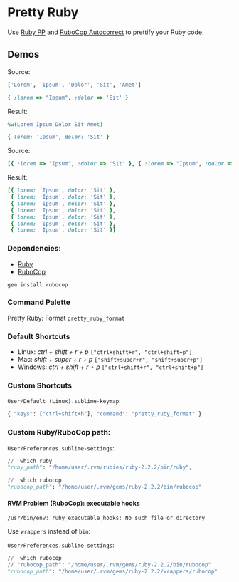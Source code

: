 # Pretty Ruby

Use [Ruby PP](http://ruby-doc.org/stdlib-2.0/libdoc/pp/rdoc/PP.html) and [RuboCop Autocorrect](https://github.com/bbatsov/rubocop#autocorrect) to prettify your Ruby code.

## Demos
Source:
```ruby
['Lorem', 'Ipsum', 'Dolor', 'Sit', 'Amet']

{ :lorem => "Ipsum", :dolor => 'Sit' }
```
Result:
```ruby
%w(Lorem Ipsum Dolor Sit Amet)

{ lorem: 'Ipsum', dolor: 'Sit' }
```
Source:
```ruby
[{ :lorem => "Ipsum", :dolor => 'Sit' }, { :lorem => "Ipsum", :dolor => 'Sit' }, { :lorem => "Ipsum", :dolor => 'Sit' }, { :lorem => "Ipsum", :dolor => 'Sit' }, { :lorem => "Ipsum", :dolor => 'Sit' }, { :lorem => "Ipsum", :dolor => 'Sit' }, { :lorem => "Ipsum", :dolor => 'Sit' }]
```
Result:
```ruby
[{ lorem: 'Ipsum', dolor: 'Sit' },
 { lorem: 'Ipsum', dolor: 'Sit' },
 { lorem: 'Ipsum', dolor: 'Sit' },
 { lorem: 'Ipsum', dolor: 'Sit' },
 { lorem: 'Ipsum', dolor: 'Sit' },
 { lorem: 'Ipsum', dolor: 'Sit' },
 { lorem: 'Ipsum', dolor: 'Sit' }]
```

### Dependencies:

* [Ruby](https://www.ruby-lang.org/)
* [RuboCop](https://github.com/bbatsov/rubocop)

`gem install rubocop`

### Command Palette

Pretty Ruby: Format `pretty_ruby_format`

### Default Shortcuts

* Linux: _ctrl + shift + r + p_ `["ctrl+shift+r", "ctrl+shift+p"]`
* Mac: _shift + super + r + p_ `["shift+super+r", "shift+super+p"]`
* Windows: _ctrl + shift + r + p_ `["ctrl+shift+r", "ctrl+shift+p"]`

### Custom Shortcuts
`User/Default (Linux).sublime-keymap`:
```python
{ "keys": ["ctrl+shift+h"], "command": "pretty_ruby_format" }
```

### Custom Ruby/RuboCop path:
`User/Preferences.sublime-settings`:
```python
//  which ruby
"ruby_path": "/home/user/.rvm/rubies/ruby-2.2.2/bin/ruby",

//  which rubocop
"rubocop_path": "/home/user/.rvm/gems/ruby-2.2.2/bin/rubocop"
```

#### RVM Problem (RuboCop): executable hooks
`/usr/bin/env: ruby_executable_hooks: No such file or directory`


Use `wrappers` instead of `bin`:

`User/Preferences.sublime-settings`:
```python
//  which rubocop
// "rubocop_path": "/home/user/.rvm/gems/ruby-2.2.2/bin/rubocop"
"rubocop_path": "/home/user/.rvm/gems/ruby-2.2.2/wrappers/rubocop"
```
